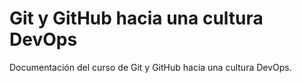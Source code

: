 # Git y GitHub hacia una cultura DevOps
Documentación del curso de Git y GitHub hacia una cultura DevOps.
